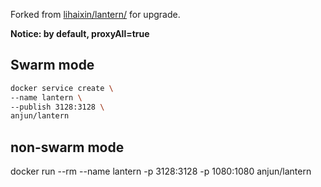 Forked from [lihaixin/lantern/](https://hub.docker.com/r/lihaixin/lantern/) for upgrade.

__Notice: by default, proxyAll=true__

## Swarm mode

```bash
docker service create \
--name lantern \
--publish 3128:3128 \
anjun/lantern
```

## non-swarm mode
docker run --rm --name lantern -p 3128:3128 -p 1080:1080 anjun/lantern

